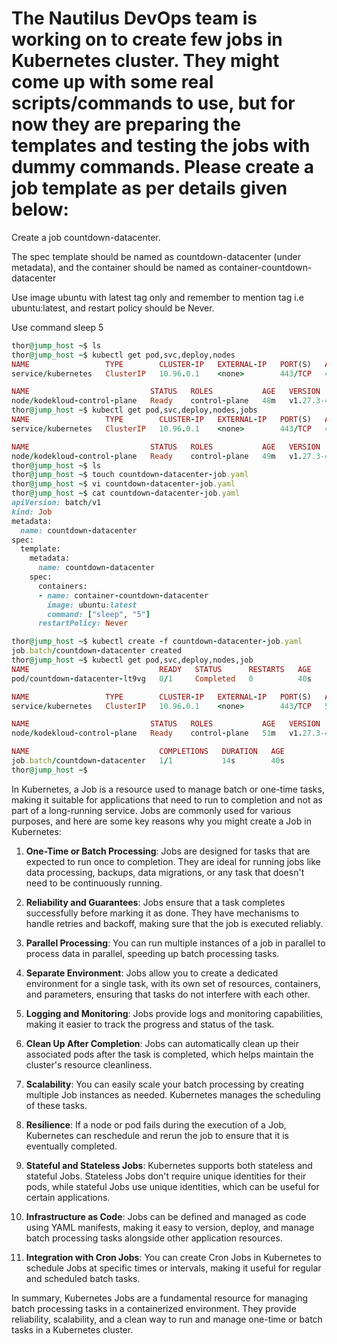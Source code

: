 # The Nautilus DevOps team is working on to create few jobs in Kubernetes cluster. They might come up with some real scripts/commands to use, but for now they are preparing the templates and testing the jobs with dummy commands. Please create a job template as per details given below:


Create a job countdown-datacenter.

The spec template should be named as countdown-datacenter (under metadata), and the container should be named as container-countdown-datacenter

Use image ubuntu with latest tag only and remember to mention tag i.e ubuntu:latest, and restart policy should be Never.

Use command sleep 5

```ruby
thor@jump_host ~$ ls
thor@jump_host ~$ kubectl get pod,svc,deploy,nodes
NAME                 TYPE        CLUSTER-IP   EXTERNAL-IP   PORT(S)   AGE
service/kubernetes   ClusterIP   10.96.0.1    <none>        443/TCP   48m

NAME                           STATUS   ROLES           AGE   VERSION
node/kodekloud-control-plane   Ready    control-plane   48m   v1.27.3-44+b5c876a05b7bbd
thor@jump_host ~$ kubectl get pod,svc,deploy,nodes,jobs
NAME                 TYPE        CLUSTER-IP   EXTERNAL-IP   PORT(S)   AGE
service/kubernetes   ClusterIP   10.96.0.1    <none>        443/TCP   48m

NAME                           STATUS   ROLES           AGE   VERSION
node/kodekloud-control-plane   Ready    control-plane   49m   v1.27.3-44+b5c876a05b7bbd
thor@jump_host ~$ ls
thor@jump_host ~$ touch countdown-datacenter-job.yaml
thor@jump_host ~$ vi countdown-datacenter-job.yaml 
thor@jump_host ~$ cat countdown-datacenter-job.yaml 
apiVersion: batch/v1
kind: Job
metadata:
  name: countdown-datacenter
spec:
  template:
    metadata:
      name: countdown-datacenter
    spec:
      containers:
      - name: container-countdown-datacenter
        image: ubuntu:latest
        command: ["sleep", "5"]
      restartPolicy: Never

thor@jump_host ~$ kubectl create -f countdown-datacenter-job.yaml
job.batch/countdown-datacenter created
thor@jump_host ~$ kubectl get pod,svc,deploy,nodes,job
NAME                             READY   STATUS      RESTARTS   AGE
pod/countdown-datacenter-lt9vg   0/1     Completed   0          40s

NAME                 TYPE        CLUSTER-IP   EXTERNAL-IP   PORT(S)   AGE
service/kubernetes   ClusterIP   10.96.0.1    <none>        443/TCP   51m

NAME                           STATUS   ROLES           AGE   VERSION
node/kodekloud-control-plane   Ready    control-plane   51m   v1.27.3-44+b5c876a05b7bbd

NAME                             COMPLETIONS   DURATION   AGE
job.batch/countdown-datacenter   1/1           14s        40s
thor@jump_host ~$ 
```


In Kubernetes, a Job is a resource used to manage batch or one-time tasks, making it suitable for applications that need to run to completion and not as part of a long-running service. Jobs are commonly used for various purposes, and here are some key reasons why you might create a Job in Kubernetes:

1. **One-Time or Batch Processing**: Jobs are designed for tasks that are expected to run once to completion. They are ideal for running jobs like data processing, backups, data migrations, or any task that doesn't need to be continuously running.

2. **Reliability and Guarantees**: Jobs ensure that a task completes successfully before marking it as done. They have mechanisms to handle retries and backoff, making sure that the job is executed reliably.

3. **Parallel Processing**: You can run multiple instances of a job in parallel to process data in parallel, speeding up batch processing tasks.

4. **Separate Environment**: Jobs allow you to create a dedicated environment for a single task, with its own set of resources, containers, and parameters, ensuring that tasks do not interfere with each other.

5. **Logging and Monitoring**: Jobs provide logs and monitoring capabilities, making it easier to track the progress and status of the task.

6. **Clean Up After Completion**: Jobs can automatically clean up their associated pods after the task is completed, which helps maintain the cluster's resource cleanliness.

7. **Scalability**: You can easily scale your batch processing by creating multiple Job instances as needed. Kubernetes manages the scheduling of these tasks.

8. **Resilience**: If a node or pod fails during the execution of a Job, Kubernetes can reschedule and rerun the job to ensure that it is eventually completed.

9. **Stateful and Stateless Jobs**: Kubernetes supports both stateless and stateful Jobs. Stateless Jobs don't require unique identities for their pods, while stateful Jobs use unique identities, which can be useful for certain applications.

10. **Infrastructure as Code**: Jobs can be defined and managed as code using YAML manifests, making it easy to version, deploy, and manage batch processing tasks alongside other application resources.

11. **Integration with Cron Jobs**: You can create Cron Jobs in Kubernetes to schedule Jobs at specific times or intervals, making it useful for regular and scheduled batch tasks.

In summary, Kubernetes Jobs are a fundamental resource for managing batch processing tasks in a containerized environment. They provide reliability, scalability, and a clean way to run and manage one-time or batch tasks in a Kubernetes cluster.
